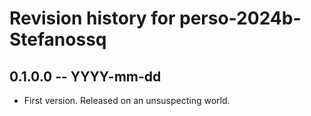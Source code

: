 # Revision history for perso-2024b-Stefanossq

## 0.1.0.0 -- YYYY-mm-dd

* First version. Released on an unsuspecting world.
